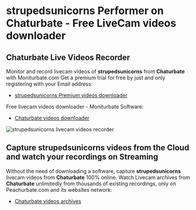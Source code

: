 # strupedsunicorns Performer on Chaturbate - Free LiveCam videos downloader

## Chaturbate Live Videos Recorder

Monitor and record livecam videos of **strupedsunicorns** from **Chaturbate** with Moniturbate.com
Get a premium trial for free by just and only registering with your Email address:
* [strupedsunicorns Premium videos downloader](https://moniturbate.com/request-demo-licence-key.html)

Free livecam videos downloader - Moniturbate Software:
* [Chaturbate videos downloader](https://moniturbate.com/moniturbate-download-software.html)

![strupedsunicorns livecam videos recorder](https://peachurnet.com/templates/moniturbate-software.png)


## Capture strupedsunicorns videos from the Cloud and watch your recordings on Streaming

Without the need of downloading a software, capture **strupedsunicorns** livecam videos from **Chaturbate** 100% online.
Watch Livecam archives from **Chaturbate** unlimitedly from thousands of existing recordings, only on Peachurbate.com and its websites network:
* [Chaturbate videos archives](https://peachurnet.com/)
